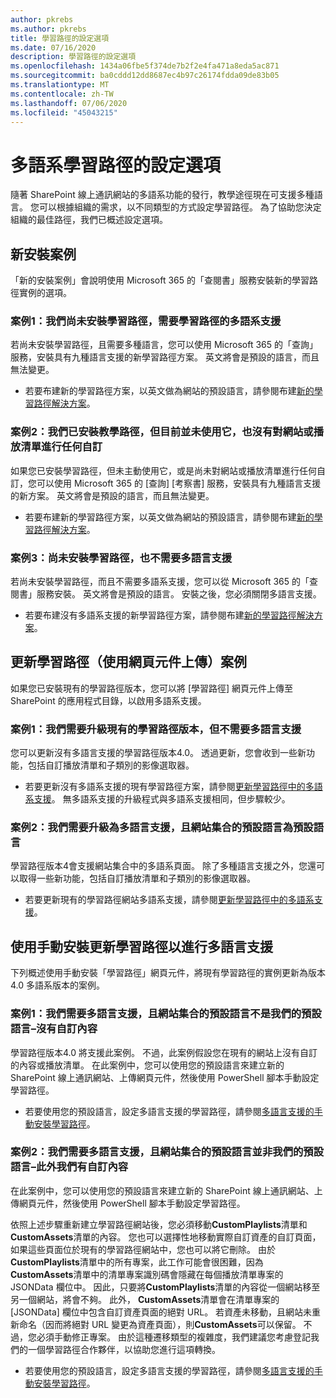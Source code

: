 ```yaml
---
author: pkrebs
ms.author: pkrebs
title: 學習路徑的設定選項
ms.date: 07/16/2020
description: 學習路徑的設定選項
ms.openlocfilehash: 1434a06fbe5f374de7b2f2e4fa471a8eda5ac871
ms.sourcegitcommit: ba0cddd12dd8687ec4b97c26174fdda09de83b05
ms.translationtype: MT
ms.contentlocale: zh-TW
ms.lasthandoff: 07/06/2020
ms.locfileid: "45043215"
---
```

# <a name="setup-options-for-multilingual-learning-pathways"></a>多語系學習路徑的設定選項
隨著 SharePoint 線上通訊網站的多語系功能的發行，教學途徑現在可支援多種語言。 您可以根據組織的需求，以不同類型的方式設定學習路徑。 為了協助您決定組織的最佳路徑，我們已概述設定選項。 

## <a name="new-install-scenarios"></a>新安裝案例
「新的安裝案例」會說明使用 Microsoft 365 的「查閱書」服務安裝新的學習路徑實例的選項。 

### <a name="scenario-1-we-have-not-installed-learning-pathways-and-need-learning-pathways-multilingual-support"></a>案例1：我們尚未安裝學習路徑，需要學習路徑的多語系支援 
若尚未安裝學習路徑，且需要多種語言，您可以使用 Microsoft 365 的「查詢」服務，安裝具有九種語言支援的新學習路徑方案。 英文將會是預設的語言，而且無法變更。 
- 若要布建新的學習路徑方案，以英文做為網站的預設語言，請參閱布建[新的學習路徑解決方案](custom_provision.md)。

### <a name="scenario-2-we-installed-learning-pathways-but-arent-currently-using-it-andor-havent-made-any-customization-to-the-site-or-playlists"></a>案例2：我們已安裝教學路徑，但目前並未使用它，也沒有對網站或播放清單進行任何自訂 
如果您已安裝學習路徑，但未主動使用它，或是尚未對網站或播放清單進行任何自訂，您可以使用 Microsoft 365 的 [查詢] [考察書] 服務，安裝具有九種語言支援的新方案。 英文將會是預設的語言，而且無法變更。 
- 若要布建新的學習路徑方案，以英文做為網站的預設語言，請參閱布建[新的學習路徑解決方案](custom_provision.md)。

### <a name="scenario-3-we-havent-installed-learning-pathways-and-dont-need-multilingual-support"></a>案例3：尚未安裝學習路徑，也不需要多語言支援 
若尚未安裝學習路徑，而且不需要多語系支援，您可以從 Microsoft 365 的「查閱書」服務安裝。 英文將會是預設的語言。 安裝之後，您必須關閉多語言支援。 
- 若要布建沒有多語系支援的新學習路徑方案，請參閱布建[新的學習路徑解決方案](custom_provision.md)。

## <a name="update-learning-pathways-with-a-web-part-upload-scenarios"></a>更新學習路徑（使用網頁元件上傳）案例
如果您已安裝現有的學習路徑版本，您可以將 [學習路徑] 網頁元件上傳至 SharePoint 的應用程式目錄，以啟用多語系支援。 

### <a name="scenario-1-we-need-to-upgrade-an-existing-version-of-learning-pathways-but-dont-need-multilingual-support"></a>案例1：我們需要升級現有的學習路徑版本，但不需要多語言支援
您可以更新沒有多語言支援的學習路徑版本4.0。 透過更新，您會收到一些新功能，包括自訂播放清單和子類別的影像選取器。 

- 若要更新沒有多語系支援的現有學習路徑方案，請參閱[更新學習路徑中的多語系支援](custom_update.md)。 無多語系支援的升級程式與多語系支援相同，但步驟較少。 

### <a name="scenario-2-we-need-to-upgrade-to-multilingual-support-and-the-default-language-of-the-site-collection-is-our-default-language"></a>案例2：我們需要升級為多語言支援，且網站集合的預設語言為預設語言
學習路徑版本4會支援網站集合中的多語系頁面。 除了多種語言支援之外，您還可以取得一些新功能，包括自訂播放清單和子類別的影像選取器。 
- 若要更新現有的學習路徑網站多語系支援，請參閱[更新學習路徑中的多語系支援](custom_update.md)。 

## <a name="update-learning-pathways-for-multilingual-support-with-manual-install"></a>使用手動安裝更新學習路徑以進行多語言支援 
下列概述使用手動安裝「學習路徑」網頁元件，將現有學習路徑的實例更新為版本4.0 多語系版本的案例。 

### <a name="scenario-1-we-need-multilingual-support-and-the-default-language-of-the-site-collection-is-not-our-default-language--no-custom-content"></a>案例1：我們需要多語言支援，且網站集合的預設語言不是我們的預設語言–沒有自訂內容 
學習路徑版本4.0 將支援此案例。 不過，此案例假設您在現有的網站上沒有自訂的內容或播放清單。 在此案例中，您可以使用您的預設語言來建立新的 SharePoint 線上通訊網站、上傳網頁元件，然後使用 PowerShell 腳本手動設定學習路徑。 
- 若要使用您的預設語言，設定多語言支援的學習路徑，請參閱[多語言支援的手動安裝學習路徑](custom_manualsetup.md)。

### <a name="scenario-2-we-need-multilingual-support-and-the-default-language-of-the-site-collection-is-not-our-default-language--plus-we-have-custom-content"></a>案例2：我們需要多語言支援，且網站集合的預設語言並非我們的預設語言–此外我們有自訂內容 
在此案例中，您可以使用您的預設語言來建立新的 SharePoint 線上通訊網站、上傳網頁元件，然後使用 PowerShell 腳本手動設定學習路徑。 

依照上述步驟重新建立學習路徑網站後，您必須移動**CustomPlaylists**清單和**CustomAssets**清單的內容。 您也可以選擇性地移動實際自訂資產的自訂頁面，如果這些頁面位於現有的學習路徑網站中，您也可以將它刪除。 由於**CustomPlaylists**清單中的所有專案，此工作可能會很困難，因為**CustomAssets**清單中的清單專案識別碼會隱藏在每個播放清單專案的 JSONData 欄位中。 因此，只要將**CustomPlaylists**清單的內容從一個網站移至另一個網站，將會不夠。 此外， **CustomAssets**清單會在清單專案的 [JSONData] 欄位中包含自訂資產頁面的絕對 URL。 若資產未移動，且網站未重新命名（因而將絕對 URL 變更為資產頁面），則**CustomAssets**可以保留。 不過，您必須手動修正專案。 由於這種遷移類型的複雜度，我們建議您考慮登記我們的一個學習路徑合作夥伴，以協助您進行這項轉換。
- 若要使用您的預設語言，設定多語言支援的學習路徑，請參閱[多語言支援的手動安裝學習路徑](custom_manualsetup.md)。